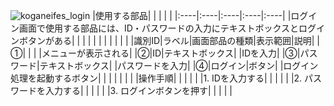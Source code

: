 ![koganeifes_login](koganeifes_login.png)
|使用する部品| | | | |
|:----|:----|:----|:----|:----|
|ログイン画面で使用する部品には、ID・パスワードの入力にテキストボックスとログインボタンがある| | | | |
| | | | | |
|識別ID|ラベル|画面部品の種類|表示範囲|説明|
|①| | | |メニューが表示される|
|②|ID|テキストボックス| |IDを入力|
|③|パスワード|テキストボックス| |パスワードを入力|
|④|ログイン|ボタン| |ログイン処理を起動するボタン|
| | | | | |
|操作手順| | | | |
|1. IDを入力する| | | | |
|2. パスワードを入力する| | | | |
|3. ログインボタンを押す| | | | |

